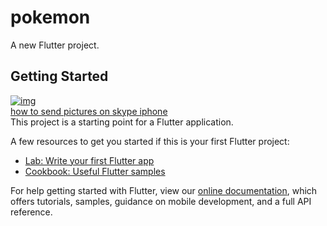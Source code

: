# pokemon

A new Flutter project.

## Getting Started

<a href="https://ibb.co/F7rffjg"><img src="https://i.ibb.co/HgSMMkn/img.jpg" heaght='10' alt="img" border="0"></a><br /><a target='_blank' href='https://imgbb.com/'>how to send pictures on skype iphone</a><br />
This project is a starting point for a Flutter application.

A few resources to get you started if this is your first Flutter project:

- [Lab: Write your first Flutter app](https://flutter.dev/docs/get-started/codelab)
- [Cookbook: Useful Flutter samples](https://flutter.dev/docs/cookbook)

For help getting started with Flutter, view our
[online documentation](https://flutter.dev/docs), which offers tutorials,
samples, guidance on mobile development, and a full API reference.

